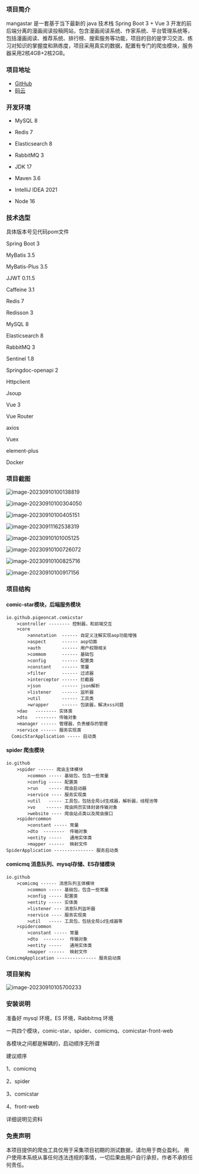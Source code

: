 ### 项目简介

mangastar 是一套基于当下最新的 java 技术栈 Spring Boot 3 + Vue 3 开发的前后端分离的漫画阅读投稿网站，包含漫画阅读系统、作家系统、平台管理系统等，包括漫画阅读、推荐系统、排行榜、搜索服务等功能，项目的目的是学习交流、练习对知识的掌握度和熟练度，项目采用真实的数据，配置有专门的爬虫模块，服务器采用2核4GB+2核2GB。

### 项目地址

- <a href="https://github.com/pigeoncat/mangastar.git">GitHub</a>
- <a href="https://gitee.com/guo-jianwuuuuuuuuuuu/mangastar.git">码云</a>

### 开发环境

- MySQL 8

- Redis 7

- Elasticsearch 8

- RabbitMQ 3

- JDK 17

- Maven 3.6

- IntelliJ IDEA 2021

- Node 16

  

### 技术选型

具体版本号见代码pom文件

Spring Boot 3

MyBatis 3.5

MyBatis-Plus 3.5

JJWT   0.11.5

Caffeine  3.1

Redis  7

Redisson 3

MySQL 8

Elasticsearch 8

RabbitMQ 3

Sentinel  1.8

Springdoc-openapi   2

Httpclient

Jsoup

Vue 3

Vue Router

axios

Vuex

element-plus

Docker





### 项目截图

![image-20230910100138819](assets/image-20230910100138819.png)



![image-20230910100304050](assets/image-20230910100304050.png)



![image-20230910100405151](assets/image-20230910100405151.png)



![image-20230911162538319](assets/image-20230911162538319.png)



![image-20230910101005125](assets/image-20230910101005125.png)

![image-20230910100726072](assets/image-20230910100726072.png)



![image-20230910100825716](assets/image-20230910100825716.png)



![image-20230910100917156](assets/image-20230910100917156.png)



### 项目结构

#### comic-star模块，后端服务模块

```
io.github.pigeoncat.comicstar
	>controller -------- 控制器，和前端交互
	>core
		>annotation  ------ 自定义注解实现aop功能增强
		>aspect      ------ aop切面
		>auth        ------ 用户权限相关
		>commom      ------ 基础包
		>config      ------ 配置类
		>constant    ------ 常量
		>filter      ------ 过滤器
		>interceptor ------ 拦截器
		>json        ------ json解析
		>listener    ------ 监听器
		>util        ------ 工具类
		>wrapper     ------ 包装器，解决xss问题
	>dao   -------- 实体类
	>dto   -------- 传输对象
	>manager ------ 管理器，负责缓存的管理
	>service ------ 服务实现类
  ComicStarApplication ----- 启动类
```

#### spider 爬虫模块

```
io.github
	>spider ------ 爬虫主体模块
		>common ----- 基础包，包含一些常量
		>config ----- 配置类
		>run    ----- 爬虫启动器
		>service ---- 服务实现类
		>util   ----- 工具包，包括全局id生成器，解析器，线程池等
		>vo    ------ 爬虫网页实体封装传输对象
		>website ---- 爬虫站点类以及爬虫接口
	>spidercommon
		>constant ----- 常量
		>dto  --------  传输对象
		>entity -----   通用实体类
		>mapper ------  映射文件
SpiderApplication --------------- 服务启动类
```

#### comicmq 消息队列、mysql存储、ES存储模块

```
io.github
	>comicmq ------ 消息队列主体模块
		>common ----- 基础包，包含一些常量
		>config ----- 配置类
		>entity ----- 实体类
		>listener --- 消息队列监听器
		>service ---- 服务实现类
		>util   ----- 工具包，包括全局id生成器等
	>spidercommon
		>constant ----- 常量
		>dto  --------  传输对象
		>entity -----   通用实体类
		>mapper ------  映射文件
ComicmqApplication --------------- 服务启动类
```

### 项目架构

![image-20230910105700233](assets/image-20230910105700233.png)





### 安装说明

准备好 mysql 环境，ES 环境，Rabbitmq 环境

一共四个模块，comic-star、spider、comicmq、comicstar-front-web

各模块之间都是解耦的，启动顺序无所谓

建议顺序

1、comicmq

2、spider

3、comicstar

4、front-web

详细说明见资料

### 免责声明

本项目提供的爬虫工具仅用于采集项目初期的测试数据，请勿用于商业盈利。 用户使用本系统从事任何违法违规的事情，一切后果由用户自行承担，作者不承担任何责任。

